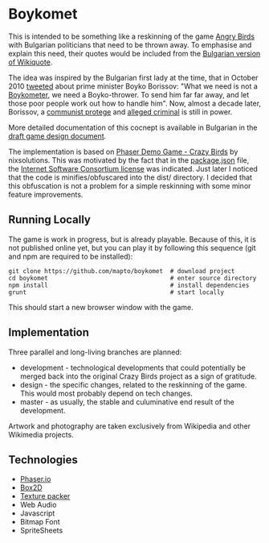 Boykomet
====================================================

This is intended to be something like a reskinning of the game [Angry Birds](https://en.wikipedia.org/wiki/Angry_Birds) with Bulgarian politicians that need to be thrown away. To emphasise and explain this need, their quotes would be included from the [Bulgarian version of Wikiquote](https://bg.wikiquote.org/wiki/%D0%91%D0%BE%D0%B9%D0%BA%D0%BE_%D0%91%D0%BE%D1%80%D0%B8%D1%81%D0%BE%D0%B2).

The idea was inspired by the Bulgarian first lady at the time, that in October 2010 [tweeted](https://bivol.bg/firstlady.html) about prime minister Boyko Borissov:
"What we need is not a [Boykometer](https://www.novinite.com/articles/146138/Bulgarian+%27Boykometer%27+Creators+Genov+and+Pavlov%3A+We+Strive+to+Reduce+Political+Hypocrisy), we need a Boyko-thrower. To send him far far away, and let those poor people work out how to handle him". Now, almost a decade later, Borissov, a [communist protege](https://en.wikipedia.org/wiki/Boyko_Borisov#Early_life) and [alleged criminal](https://en.wikipedia.org/wiki/Boyko_Borisov#Allegations_of_corruption_and_connections_with_organized_crime) is still in power.

More detailed documentation of this cocnept is available in Bulgarian in the [draft game design document](https://docs.google.com/document/d/1i27Hsxnfu54dyp9ykNLZqtWY4lRPJKb3CiyQVx2srpk/edit#).

The implementation is based on [Phaser Demo Game - Crazy Birds](https://github.com/nixsolutions/demo-phaser-crazybirds) by nixsolutions. This was motivated by the fact that in the [package.json](https://github.com/nixsolutions/demo-phaser-crazybirds/blob/master/package.json) file, the [Internet Software Consortium license](https://en.wikipedia.org/wiki/ISC_license) was indicated. Just later I noticed that the code is minifies/obfuscared into the dist/ directory. I decided that this obfuscation is not a problem for a simple reskinning with some minor feature improvements.

Running Locally
---------------

The game is work in progress, but is already playable. Because of this, it is not published online yet, but you can play it by following this sequence (git and npm are required to be installed):

    git clone https://github.com/mapto/boykomet  # download project
    cd boykomet                                  # enter source directory
    npm install                                  # install dependencies
    grunt                                        # start locally

This should start a new browser window with the game.

Implementation
--------------

Three parallel and long-living branches are planned:

* development - technological developments that could potentially be merged back into the original Crazy Birds project as a sign of gratitude.
* design - the specific changes, related to the reskinning of the game. This would most probably depend on tech changes.
* master - as usually, the stable and culuminative end result of the development.

Artwork and photography are taken exclusively from Wikipedia and other Wikimedia projects.

Technologies
------------

* [Phaser.io](https://phaser.io/)
* [Box2D](http://box2d.org/)
* [Texture packer](https://www.codeandweb.com/texturepacker)
* Web Audio
* Javascript
* Bitmap Font
* SpriteSheets
